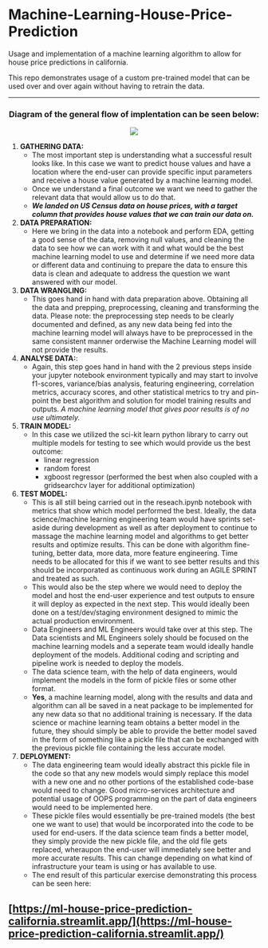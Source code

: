 # Machine-Learning-House-Price-Prediction

Usage and implementation of a machine learning algorithm to allow for house price predictions in california.

This repo demonstrates usage of a custom pre-trained model that can be used over and over again without having to retrain the data.

---


### **<p align="center"> Diagram of the general flow of implentation can be seen below:</p>**
<p align="center"><img src="https://github.com/thatwonguy/Machine-Learning-House-Price-Prediction/assets/78534460/134e2693-b975-4165-97c7-b6e0ad81b792"></p>


1. **GATHERING DATA:**
   - The most important step is understanding what a successful result looks like. In this case we want to predict house values and have a location where the end-user can provide specific input parameters and receive a house value generated by a machine learning model.
   - Once we understand a final outcome we want we need to gather the relevant data that would allow us to do that.
   - ***We landed on US Census data on house prices, with a target column that provides house values that we can train our data on.***
2. **DATA PREPARATION:**
   - Here we bring in the data into a notebook and perform EDA, getting a good sense of the data, removing null values, and cleaning the data to see how we can work with it and what would be the best machine learning model to use and determine if we need more data or different data and continuing to prepare the data to ensure this data is clean and adequate to address the question we want answered with our model.
3. **DATA WRANGLING:**
   - This goes hand in hand with data preparation above. Obtaining all the data and prepping, preprocessing, cleaning and transforming the data. Please note: the preprocessing step needs to be clearly documented and defined, as any new data being fed into the machine learning model will always have to be preprocessed in the same consistent manner orderwise the Machine Learning model will not provide the results.
4. **ANALYSE DATA:**:
   - Again, this step goes hand in hand with the 2 previous steps inside your jupyter notebook environment typically and may start to involve f1-scores, variance/bias analysis, featuring engineering, correlation metrics, accuracy scores, and other statistical metrics to try and pin-point the best algorithm and solution for model training results and outputs. *A machine learning model that gives poor results is of no use ultimately.*
5. **TRAIN MODEL:**
   - In this case we utilized the sci-kit learn python library to carry out multiple models for testing to see which would provide us the best outcome:
      - linear regression
      - random forest
      - xgboost regressor (performed the best when also coupled with a gridsearchcv layer for additional optimization)
6. **TEST MODEL:**
   - This is all still being carried out in the reseach.ipynb notebook with metrics that show which model performed the best. Ideally, the data science/machine learning engineering team would have sprints set-aside during development as well as after deployment to continue to massage the machine learning model and algorithms to get better results and optimize results. This can be done with algorithm fine-tuning, better data, more data, more feature engineering. Time needs to be allocated for this if we want to see better results and this should be incorporated as continuous work during an AGILE SPRINT and treated as such.
   - This would also be the step where we would need to deploy the model and host the end-user experience and test outputs to ensure it will deploy as expected in the next step. This would ideally been done on a test/dev/staging environment designed to mimic the actual production environment.
   - Data Engineers and ML Engineers would take over at this step. The Data scientists and ML Engineers solely should be focused on the machine learning models and a seperate team would ideally handle deployment of the models. Additional coding and scripting and pipeline work is needed to deploy the models.
   - The data science team, with the help of data engineers, would implement the models in the form of pickle files or some other format.
   - **Yes**, a machine learning model, along with the results and data and algorithm can all be saved in a neat package to be implemented for any new data so that no additional training is necessary. If the data science or machine learning team obtains a better model in the future, they should simply be able to provide the better model saved in the form of something like a pickle file that can be exchanged with the previous pickle file containing the less accurate model.
7. **DEPLOYMENT:**
   - The data engineering team would ideally abstract this pickle file in the code so that any new models would simply replace this model with a new one and no other portions of the established code-base would need to change. Good micro-services architecture and potential usage of OOPS programming on the part of data engineers would need to be implemented here.
   - These pickle files would essentially be pre-trained models (the best one we want to use) that would be incorporated into the code to be used for end-users. If the data science team finds a better model, they simply provide the new pickle file, and the old file gets replaced, wheraupon the end-user will immediately see better and more accurate results. This can change depending on what kind of infrastructure your team is using or has available to use.
   - The end result of this particular exercise demonstrating this process can be seen here:
## [https://ml-house-price-prediction-california.streamlit.app/](https://ml-house-price-prediction-california.streamlit.app/) 
